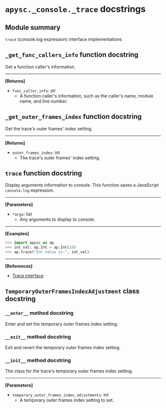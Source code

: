 # `apysc._console._trace` docstrings

## Module summary

`trace` (console.log expression) interface implementations

## `_get_func_callers_info` function docstring

Get a function caller's information.<hr>

**[Returns]**

- `func_caller_info`: str
  - A function caller's information, such as the caller's name, module name, and line number.

## `_get_outer_frames_index` function docstring

Get the trace's outer frames' index setting.<hr>

**[Returns]**

- `outer_frames_index`: int
  - The trace's outer frames' index setting.

## `trace` function docstring

Display arguments information to console. This function saves a JavaScript `console.log` expression.<hr>

**[Parameters]**

- `*args`: list
  - Any arguments to display to console.

<hr>

**[Examples]**

```py
>>> import apysc as ap
>>> int_val: ap.Int = ap.Int(10)
>>> ap.trace("Int value is:", int_val)
```

<hr>

**[References]**

- [Trace interface](https://simon-ritchie.github.io/apysc/en/trace.html)

## `TemporaryOuterFramesIndexAdjustment` class docstring

### `__enter__` method docstring

Enter and set the temporary outer frames index setting.

### `__exit__` method docstring

Exit and revert the temporary outer frames index setting.

### `__init__` method docstring

The class for the trace's temporary outer frames index setting.<hr>

**[Parameters]**

- `temporary_outer_frames_index_adjustments`: int
  - A temporary outer frames index setting to set.